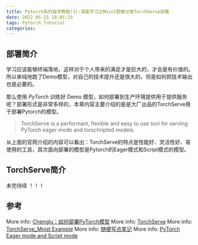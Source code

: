 ```yaml
---
title: Pytorch系列自学教程(3):深度学习之Mnist图像分类TorchServe部署
date: 2022-05-15 18:05:23
tags: Pytorch_Tutorial
categories:
---
```


## 部署简介

学习应该能够终端落地，这样对于个人带来的满足才是巨大的，才会是有价值的。所以单纯地跑了Demo模型，对自己的技术提升还是很大的，但是如何把技术输出也是必要的。

那么使用 *PyTorch* 训练好 Demo 模型，如何部署到生产环境提供用于提供服务呢？部署形式是非常多样的，本章内容主要介绍的是是大厂出品的TorchServe用于部署Pytorch的模型。

> TorchServe is a performant, flexible and easy to use tool for serving PyTorch eager mode and torschripted models.

从上面的官网介绍的内容可以看出：TorchServe的特点是性能好、灵活性好、易使用的工具，其次面向部署的模型是Pytorch的Eager模式和Script模式的模型。

## TorchServe简介

未完待续 ！！！

## 参考

More info: [Chenglu：如何部署PyTorch模型](https://zhuanlan.zhihu.com/p/344364948)
More info: [TorchServe](https://github.com/pytorch/serve)
More info: [TorchServe_Mnist Example](https://github.com/pytorch/serve/tree/master/examples/image_classifier/mnist)
More info: [随便写点笔记](https://blog.csdn.net/weixin_41977938/article/details/122258595)
More info: [PyTorch Eager mode and Script mode](https://blog.csdn.net/Chris_zhangrx/article/details/117380516)
